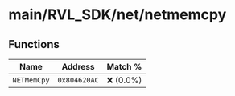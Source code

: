 # main/RVL_SDK/net/netmemcpy

## Functions

| Name | Address | Match % |
|------|---------|---------|
| `NETMemCpy` | `0x804620AC` | :x: (0.0%) |